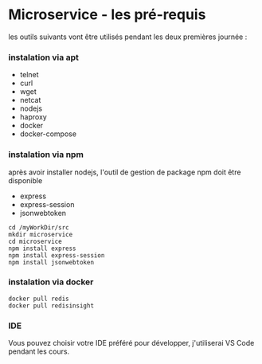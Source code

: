 # Microservice - les pré-requis

les outils suivants vont être utilisés pendant les deux premières journée :

### instalation via apt

- telnet
- curl
- wget
- netcat
- nodejs
- haproxy
- docker
- docker-compose

### instalation via npm

après avoir installer nodejs, l'outil de gestion de package npm doit être disponible 

- express
- express-session
- jsonwebtoken

```
cd /myWorkDir/src
mkdir microservice
cd microservice
npm install express
npm install express-session
npm install jsonwebtoken
```

### instalation via docker 

```
docker pull redis
docker pull redisinsight
```

### IDE

Vous pouvez choisir votre IDE préféré pour développer, j'utiliserai VS Code pendant les cours. 
